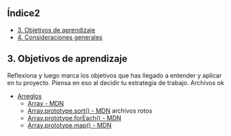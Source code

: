 ## Índice2

- [3. Objetivos de aprendizaje](#3-objetivos-de-aprendizaje)
- [4. Consideraciones generales](#4-consideraciones-generales)

## 3. Objetivos de aprendizaje

Reflexiona y luego marca los objetivos que has llegado a entender y aplicar en tu proyecto. Piensa en eso al decidir tu estrategia de trabajo.
Archivos ok
- [Arreglos](https://curriculum.laboratoria.la/es/topics/javascript/04-arrays)
  - [Array - MDN](https://developer.mozilla.org/es/docs/Web/JavaScript/Reference/Global_Objects/Array/)
  - [Array.prototype.sort() - MDN](https://developer.mozilla.org/es/docs/Web/JavaScript/Reference/Global_Objects/Array/sort)
  archivos rotos
  - [Array.prototype.forEach() - MDN](https://devel.mozia.og/es/docs/Web/JavaScript/Reference/Gobal_Objects/Array/forEach)
  - [Array.prototype.map() - MDN](https://devel.mozia.og/es/docs/Web/JavaScript/Reference/Gobal_Objects/Array/map)